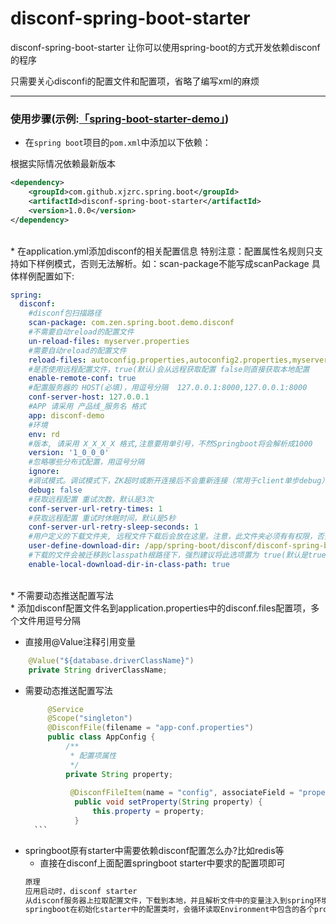  disconf-spring-boot-starter
===================================
 disconf-spring-boot-starter
让你可以使用spring-boot的方式开发依赖disconf的程序

只需要关心disconfi的配置文件和配置项，省略了编写xml的麻烦
*****

### 使用步骤(示例:[「spring-boot-starter-demo」](https://github.com/xjzrc/spring-boot-starter-demo))

* 在`spring boot`项目的`pom.xml`中添加以下依赖：

根据实际情况依赖最新版本
```xml
<dependency>
    <groupId>com.github.xjzrc.spring.boot</groupId>
    <artifactId>disconf-spring-boot-starter</artifactId>
    <version>1.0.0</version>
</dependency>
```
<br/>
* 在application.yml添加disconf的相关配置信息
特别注意：配置属性名规则只支持如下样例模式，否则无法解析。如：scan-package不能写成scanPackage
具体样例配置如下:

```yml
spring:
  disconf:
    #disconf包扫描路径
    scan-package: com.zen.spring.boot.demo.disconf
    #不需要自动reload的配置文件
    un-reload-files: myserver.properties
    #需要自动reload的配置文件
    reload-files: autoconfig.properties,autoconfig2.properties,myserver_slave.properties,testJson.json,testXml2.xml
    #是否使用远程配置文件，true(默认)会从远程获取配置 false则直接获取本地配置
    enable-remote-conf: true
    #配置服务器的 HOST(必填)，用逗号分隔  127.0.0.1:8000,127.0.0.1:8000
    conf-server-host: 127.0.0.1
    #APP 请采用 产品线_服务名 格式
    app: disconf-demo
    #环境
    env: rd
    #版本, 请采用 X_X_X_X 格式,注意要用单引号，不然Springboot将会解析成1000
    version: '1_0_0_0'
    #忽略哪些分布式配置，用逗号分隔
    ignore:
    #调试模式。调试模式下，ZK超时或断开连接后不会重新连接（常用于client单步debug）。非调试模式下，ZK超时或断开连接会自动重新连接。
    debug: false
    #获取远程配置 重试次数，默认是3次
    conf-server-url-retry-times: 1
    #获取远程配置 重试时休眠时间，默认是5秒
    conf-server-url-retry-sleep-seconds: 1
    #用户定义的下载文件夹, 远程文件下载后会放在这里。注意，此文件夹必须有有权限，否则无法下载到这里
    user-define-download-dir: /app/spring-boot/disconf/disconf-spring-boot-starter-demo
    #下载的文件会被迁移到classpath根路径下，强烈建议将此选项置为 true(默认是true)
    enable-local-download-dir-in-class-path: true
```

<br/>
* 不需要动态推送配置写法<br/>
  * 添加disconf配置文件名到application.properties中的disconf.files配置项，多个文件用逗号分隔
  
  * 直接用@Value注释引用变量
  
  ```java
      @Value("${database.driverClassName}")
      private String driverClassName;
  ```
 
* 需要动态推送配置写法<br/>
    ```java
         @Service
         @Scope("singleton")
         @DisconfFile(filename = "app-conf.properties")
         public class AppConfig {
             /**
              * 配置项属性
              */
             private String property;
             
              @DisconfFileItem(name = "config", associateField = "property")
               public void setProperty(String property) {
                   this.property = property;
               }
      ```
    
* springboot原有starter中需要依赖disconf配置怎么办?比如redis等 
  * 直接在disconf上面配置springboot starter中要求的配置项即可
  ```java
  原理
  应用启动时，disconf starter
  从disconf服务器上拉取配置文件，下载到本地，并且解析文件中的变量注入到spring环境Environment中, 供依赖的springboot starter使用
  springboot在初始化starter中的配置类时，会循环读取Environment中包含的各个properties，有符合配置类的变量，就注入到相应配置类
  ```



